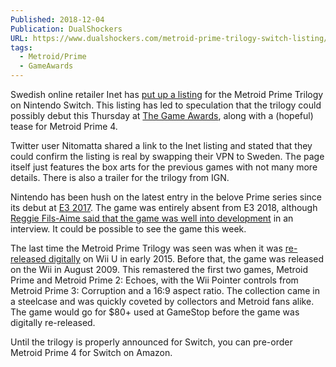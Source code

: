 ```yaml
---
Published: 2018-12-04
Publication: DualShockers
URL: https://www.dualshockers.com/metroid-prime-trilogy-switch-listing/
tags:
  - Metroid/Prime
  - GameAwards
---
```

Swedish online retailer Inet has [put up a listing](https://www.inet.se/produkt/6609611/metroid-prime-trilogy-switch) for the Metroid Prime Trilogy on Nintendo Switch. This listing has led to speculation that the trilogy could possibly debut this Thursday at [The Game Awards](https://www.dualshockers.com/the-game-awards-2018-tga-when-where-watch/), along with a (hopeful) tease for Metroid Prime 4.

Twitter user Nitomatta shared a link to the Inet listing and stated that they could confirm the listing is real by swapping their VPN to Sweden. The page itself just features the box arts for the previous games with not many more details. There is also a trailer for the trilogy from IGN.

Nintendo has been hush on the latest entry in the belove Prime series since its debut at [E3 2017](https://www.dualshockers.com/metroid-prime-gets-brief-teaser-nintendo-switch-nintendo-spotlight-e3-2017/). The game was entirely absent from E3 2018, although [Reggie Fils-Aime said that the game was well into development](https://www.dualshockers.com/metroid-prime-4-development/) in an interview. It could be possible to see the game this week.

The last time the Metroid Prime Trilogy was seen was when it was [re-released digitally](https://www.dualshockers.com/metroid-prime-trilogy-available-on-wii-u-eshop-50-discount-offer-now-through-february-5th/) on Wii U in early 2015. Before that, the game was released on the Wii in August 2009. This remastered the first two games, Metroid Prime and Metroid Prime 2: Echoes, with the Wii Pointer controls from Metroid Prime 3: Corruption and a 16:9 aspect ratio. The collection came in a steelcase and was quickly coveted by collectors and Metroid fans alike. The game would go for $80+ used at GameStop before the game was digitally re-released.

Until the trilogy is properly announced for Switch, you can pre-order Metroid Prime 4 for Switch on Amazon.